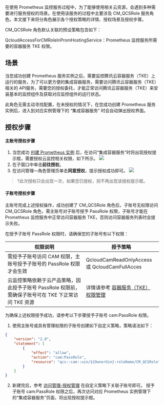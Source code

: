 在使用 Prometheus 监控服务过程中，为了能够使用相关云资源，会遇到多种需要进行服务授权的场景。在使用该服务的过程中主要涉及 CM_QCSRole 服务角色。本文接下来将分角色展示各个授权策略的详情、授权场景及授权步骤。

CM_QCSRole 角色默认关联的预设策略包含如下：

QcloudAccessForCMRoleInPromHostingService：Prometheus 监控服务所需要的容器服务 TKE 权限。

## 场景

当您成功创建 Prometheus 服务实例之后，需要监控腾讯云容器服务（TKE）上运行的服务，为了可以更方便的集成容器服务，需要访问腾讯云容器服务（TKE）相关的 API服务，需要您的授权委托，才能正常访问腾讯云容器服务（TKE）来安装基本的监控组件及获取对应监控组件的运行状态。

此角色无需主动寻找配置，在未授权的情况下，在您成功创建 Prometheus 服务实例后，进入到对应实例管理下的 “集成容器服务” 时会自动弹出授权界面。

## 授权步骤

#### 主账号授权步骤

1. 当您成功 [创建 Prometheus 实例](https://cloud.tencent.com/document/product/1416/55982) 后，在访问“集成容器服务”时将出现授权提示框，需要授权云监控相关权限，如下所示。
![](https://main.qcloudimg.com/raw/8cadc148e55f7134126e8f2ab99d9839.png)
2. 在子窗口中单击**前往授权**。
3. 在访问管理—角色管理页单击**同意授权**，提示授权成功即可。
![](https://main.qcloudimg.com/raw/d6dcd38b20f9929b1afb1a6057d6eb85.png)
>?此次授权只会出现一次，如果您已授权，则不再出现该授权提示框。

#### 子账号授权步骤

主账号完成上述授权操作，成功创建了 CM_QCSRole 角色后，子账号无权限访问 CM_QCSRole 角色，需主账号对子账号授予 PassRole 权限，子账号才能在 Prometheus 监控服务中正常访问容器服务 TKE，否则访问容器服务列表时会提示失败。

在授予子账号 PassRole 权限时，请确保您的子账号有以下权限：

| 权限说明 | 授予策略 |
|---------|---------|
| 需授予子账号访问 CAM 权限，主账号授予子账号的 PassRole 权限才会生效 | QcloudCamReadOnlyAccess <br>或 QcloudCamFullAcces|
| 云监控策略依赖于云产品策略，因此授予子账号 PassRole 权限前，需确保子账号可在 TKE 下正常访问 TKE 资源 | 详情请参考 <a href="https://cloud.tencent.com/document/product/457/11526"> 容器服务（TKE） 权限管理 |

为确保上述权限授予成功，请参考以下步骤授予子账号 cam:PassRole 权限。

1. 使用主账号或具有管理权限的子账号创建如下自定义策略，策略语法如下：
```json
{
    "version": "2.0",
    "statement": [
        {
            "effect": "allow",
            "action": "cam:PassRole",
            "resource": "qcs::cam::uin/${OwnerUin}:roleName/CM_QCSRole"
        }
    ]
}
```
2. 新建完后，参考 [访问管理-授权管理](https://cloud.tencent.com/document/product/598/10602) 在自定义策略下关联子账号即可。
 授予子账号 cam:PassRole 权限之后，再次访问对应 Prometheus 实例管理下的“集成容器服务”页面，将出现授权提示框。
